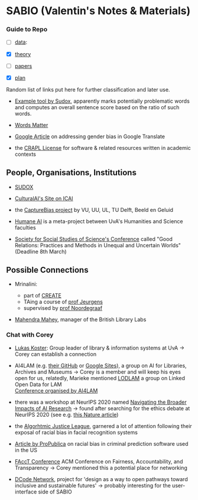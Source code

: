 # SABIO (Valentin's Notes & Materials)

### Guide to Repo

 -[ ] [data](/data): 
 -[x] [theory](/theory)
 -[ ] [papers](/papers.md)
 -[x] [plan](/plan.md)






Random list of links put here for further classification and later use.

- [Example tool by Sudox](https://share.sudox.nl/words-matter/), apparently marks potentially problematic words and computes an overall sentence score based on the ratio of such words.  

- [Words Matter](https://www.materialculture.nl/en/publications/words-matter)

- [Google Article](https://ai.googleblog.com/2020/04/a-scalable-approach-to-reducing-gender.html) on addressing gender bias in Google Translate

- the [CRAPL License](http://matt.might.net/articles/crapl/) for software & related resources written in academic contexts




## People, Organisations, Institutions


- [SUDOX](https://www.sudox.nl/)

- [CulturalAI's Site on ICAI](https://icai.ai/cultural-ai-lab/)

- the [CaptureBias project](https://capturebias.wordpress.com/) by VU, UU, UL, TU Delft, Beeld en Geluid

- [Humane AI](https://humane-ai.nl/) is a meta-project between UvA's Humanities and Science faculties

- [Society for Social Studies of Science's Conference](https://www.4sonline.org/meeting/call-for-submissions) called "Good Relations: Practices and Methods in Unequal and Uncertain Worlds" (Deadline 8th March)


## Possible Connections


- Mrinalini:
  - part of [CREATE](https://www.create.humanities.uva.nl/)
  - TAing a course of [prof Jeurgens](https://www.uva.nl/profiel/j/e/k.j.p.f.m.jeurgens/k.j.p.f.m.jeurgens.html)
  - supervised by [prof Noordegraaf](https://ahm.uva.nl/profile/n/o/j.j.noordegraaf/j.j.noordegraaf.html)

- [Mahendra Mahey](https://www.bl.uk/people/experts/mahendra-mahey), manager of the British Library Labs



### Chat with Corey

 - [Lukas Koster](https://www.uva.nl/profiel/k/o/l.koster/l.koster.html): Group leader of library & information systems at UvA -> Corey can establish a connection
 
 - AI4LAM (e.g. [their GitHub](https://github.com/AI4LAM) or [Google Sites](https://sites.google.com/view/ai4lam/working-groups?authuser=0)), a group on AI for Libraries, Archives and Museums -> Corey is a member and will keep his eyes open for us, relatedly, Marieke mentioned [LODLAM](https://lod-lam.net/) a group on Linked Open Data for LAM
 <br> [Conference organised by AI4LAM](https://library.stanford.edu/projects/fantastic-futures)
 
 - there was a workshop at NeurIPS 2020 named [Navigating the Broader Impacts of AI Research](https://nbiair.com/) -> found after searching for the ethics debate at NeurIPS 2020 (see e.g. [this Nature article](https://www.nature.com/articles/d41586-020-00160-y))
 
 - the [Algorhtmic Justice League](https://www.ajl.org/), garnered a lot of attention following their exposal of racial bias in facial recognition systems

 - [Article by ProPublica](https://www.propublica.org/article/machine-bias-risk-assessments-in-criminal-sentencing) on racial bias in criminal prediction software 
used in the US

 - [FAccT Conference](https://facctconference.org/) ACM Conference on Fairness, Accountability, and Transparency -> Corey mentioned this a potential place for networking

 - [DCode Network](https://www.dcode-network.eu/), project for 'design as a way to open pathways toward inclusive and sustainable futures' -> probably interesting for the user-interface side of SABIO 


